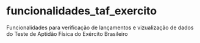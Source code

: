 # funcionalidades_taf_exercito
Funcionalidades para verificação de lançamentos e vizualização de dados do Teste de Aptidão Física do Exército Brasileiro

